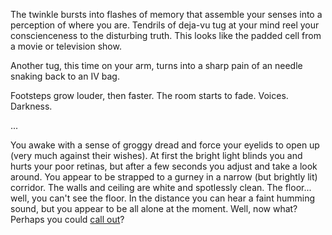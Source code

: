 The twinkle bursts into flashes of memory that assemble your senses into a perception
of where you are. Tendrils of deja-vu tug at your mind reel your conscienceness to the disturbing truth. 
This looks like the padded cell from a movie or television show.

Another tug, this time on your arm, turns into a sharp pain of an needle snaking back to
an IV bag. 

Footsteps grow louder, then faster. The room starts to fade. Voices. Darkness. 

...

You awake with a sense of groggy dread and force your eyelids to open up (very much against their wishes). At first the bright light blinds you and hurts your poor retinas, but after a few seconds you adjust and take a look around. You appear to be strapped to a gurney in a narrow (but brightly lit) corridor. The walls and ceiling are white and spotlessly clean. The floor... well, you can't see the floor. In the distance you can hear a faint humming sound, but you appear to be all alone at the moment. Well, now what? Perhaps you could [call out](call-out/calling.md)?

